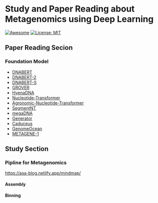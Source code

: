 # Study and Paper Reading about Metagenomics using Deep Learning

[![Awesome](https://cdn.rawgit.com/sindresorhus/awesome/d7305f38d29fed78fa85652e3a63e154dd8e8829/media/badge.svg)]([https://github.com/hee9joon/Awesome-Diffusion-Models](https://github.com/smiles724/Awesome-Diffusion-Models-in-Molecules)) 
[![License: MIT](https://img.shields.io/badge/License-MIT-green.svg)](https://opensource.org/licenses/MIT)

## Paper Reading Secion

### Foundation Model

- [DNABERT](https://github.com/zhaorui-bi/study_and_papers_for_metagenomics_using_DL/tree/main/Foundation-Model/DNABERT)
- [DNABERT-2](https://github.com/zhaorui-bi/study_and_papers_for_metagenomics_using_DL/tree/main/Foundation-Model/DNABERT-2)
- [DNABERT-S](https://github.com/zhaorui-bi/study_and_papers_for_metagenomics_using_DL/tree/main/Foundation-Model/DNABERT-S)
- [GROVER](https://github.com/zhaorui-bi/study_and_papers_for_metagenomics_using_DL/tree/main/Foundation-Model/GROVER)
- [HyenaDNA](https://github.com/zhaorui-bi/study_and_papers_for_metagenomics_using_DL/tree/main/Foundation-Model/HyenaDNA)
- [Nucleotide-Transformer](https://github.com/zhaorui-bi/study_and_papers_for_metagenomics_using_DL/tree/main/Foundation-Model/Nucleotide-Transformer)
- [Agronomic-Nucleotide-Transformer](https://github.com/zhaorui-bi/study_and_papers_for_metagenomics_using_DL/tree/main/Foundation-Model/Agronomic-Nucleotide-Transformer)
- [SegmentNT](https://github.com/zhaorui-bi/study_and_papers_for_metagenomics_using_DL/tree/main/Foundation-Model/SegmentNT)
- [megaDNA](https://github.com/zhaorui-bi/study_and_papers_for_metagenomics_using_DL/tree/main/Foundation-Model/megaDNA)
- [Generator](https://github.com/zhaorui-bi/study_and_papers_for_metagenomics_using_DL/tree/main/Foundation-Model/Generator)
- [Caduceus](https://github.com/zhaorui-bi/study_and_papers_for_metagenomics_using_DL/tree/main/Foundation-Model/Caduceus)
- [GenomeOcean](https://github.com/zhaorui-bi/study_and_papers_for_metagenomics_using_DL/tree/main/Foundation-Model/GenomeOcean)
- [METAGENE-1](https://github.com/zhaorui-bi/study_and_papers_for_metagenomics_using_DL/tree/main/Foundation-Model/METAGENE-1)

## Study Section

### Pipline for Metagenomics

https://asa-blog.netlify.app/mindmap/

#### Assembly

#### Binning



## 
